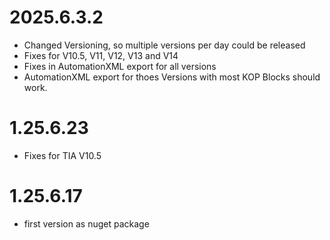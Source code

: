 # 2025.6.3.2
- Changed Versioning, so multiple versions per day could be released
- Fixes for V10.5, V11, V12, V13 and V14
- Fixes in AutomationXML export for all versions
- AutomationXML export for thoes Versions with most KOP Blocks should work.

# 1.25.6.23
- Fixes for TIA V10.5

# 1.25.6.17
- first version as nuget package
